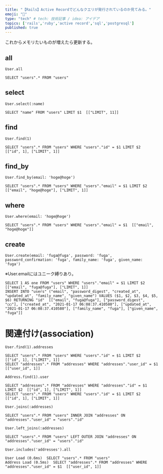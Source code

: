 ```yaml
---
title: "【Rails】Active Recordでどんなクエリが発行されているのか見てみる。"
emoji: "🌊"
type: "tech" # tech: 技術記事 / idea: アイデア
topics: ['rails','ruby','active record','sql','postgresql']
published: true
---
```

これからメモリたいものが増えたら更新する。
## all
```ruby:Rails
User.all
```
```sql:SQL
SELECT "users".* FROM "users"
```
## select
```ruby:Rails
User.select(:name)
```
```sql:SQL
SELECT "name" FROM "users" LIMIT $1  [["LIMIT", 11]]
```
## find
```ruby:Rails
User.find(1)
```
```sql:SQL
SELECT "users".* FROM "users" WHERE "users"."id" = $1 LIMIT $2  [["id", 1], ["LIMIT", 1]]
```
## find_by
```ruby:Rails
User.find_by(email: 'hoge@hoge')
```
```sql:SQL
SELECT "users".* FROM "users" WHERE "users"."email" = $1 LIMIT $2  [["email", "hoge@hoge"], ["LIMIT", 1]]
```
## where
```ruby:Rails
User.where(email: 'hoge@hoge')
```
```sql:SQL
SELECT "users".* FROM "users" WHERE "users"."email" = $1  [["email", "hoge@hoge"]]
```
## create
```ruby:Rails
User.create(email: 'fuga@fuga', password: 'fuga', password_confirmation: 'fuga', family_name: 'fuga', given_name: 'fuga')
```
※User.emailにはユニーク縛りあり。
```sql:SQL
SELECT 1 AS one FROM "users" WHERE "users"."email" = $1 LIMIT $2  [["email", "fuga@fuga"], ["LIMIT", 1]]
INSERT INTO "users" ("email", "password_digest", "created_at", "updated_at", "family_name", "given_name") VALUES ($1, $2, $3, $4, $5, $6) RETURNING "id"  [["email", "fuga@fuga"], ["password_digest", "○○"], ["created_at", "2021-01-17 06:08:37.410580"], ["updated_at", "2021-01-17 06:08:37.410580"], ["family_name", "fuga"], ["given_name", "fuga"]]
```
# 関連付け(association)
```ruby:Rails
User.find(1).addresses
```
```sql:SQL
SELECT "users".* FROM "users" WHERE "users"."id" = $1 LIMIT $2  [["id", 1], ["LIMIT", 1]]
SELECT "addresses".* FROM "addresses" WHERE "addresses"."user_id" = $1  [["user_id", 1]]
```
```ruby:Rails
Address.find(1).user
```
```sql:SQL
SELECT "addresses".* FROM "addresses" WHERE "addresses"."id" = $1 LIMIT $2  [["id", 1], ["LIMIT", 1]]
SELECT "users".* FROM "users" WHERE "users"."id" = $1 LIMIT $2  [["id", 1], ["LIMIT", 1]]
```
```ruby:Rails
User.joins(:addresses)
```
```sql:SQL
SELECT "users".* FROM "users" INNER JOIN "addresses" ON "addresses"."user_id" = "users"."id"
```
```ruby:Rails
User.left_joins(:addresses)
```
```sql:SQL
SELECT "users".* FROM "users" LEFT OUTER JOIN "addresses" ON "addresses"."user_id" = "users"."id"
```
```ruby:Rails
User.includes('addresses').all
```
```sql:SQL
User Load (0.6ms)  SELECT "users".* FROM "users"
Address Load (0.5ms)  SELECT "addresses".* FROM "addresses" WHERE "addresses"."user_id" = $1  [["user_id", 1]]
```
